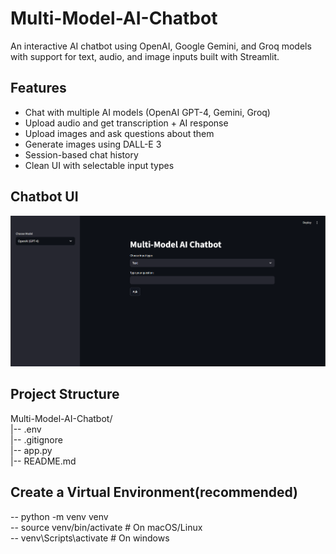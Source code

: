 # Multi-Model-AI-Chatbot
An interactive AI chatbot using OpenAI, Google Gemini, and Groq models with support for text, audio, and image inputs built with Streamlit.

## Features
- Chat with multiple AI models (OpenAI GPT-4, Gemini, Groq)
- Upload audio and get transcription + AI response
- Upload images and ask questions about them
- Generate images using DALL-E 3
- Session-based chat history
- Clean UI with selectable input types

## Chatbot UI
![Chatbot Screenshot](screenshots/chatbot_ui.png)

## Project Structure
Multi-Model-AI-Chatbot/<br>
|-- .env<br>
|-- .gitignore<br>
|-- app.py<br>
|-- README.md 

## Create a Virtual Environment(recommended)<br>
-- python -m venv venv<br>
-- source venv/bin/activate   # On macOS/Linux<br>
-- venv\Scripts\activate # On windows

